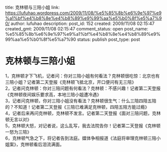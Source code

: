 title: 克林顿与三陪小姐
link: https://lufuhao.wordpress.com/2009/11/08/%e5%85%8b%e6%9e%97%e9%a1%bf%e4%b8%8e%e4%b8%89%e9%99%aa%e5%b0%8f%e5%a7%90/
author: lufuhao
description: 
post_id: 152
created: 2009/11/08 02:15:47
created_gmt: 2009/11/08 02:15:47
comment_status: open
post_name: %e5%85%8b%e6%9e%97%e9%a1%bf%e4%b8%8e%e4%b8%89%e9%99%aa%e5%b0%8f%e5%a7%90
status: publish
post_type: post

# 克林顿与三陪小姐

1，克林顿才下飞机，记者问：你对三陪小姐有何看法？克林顿很吃惊：北京也有三陪小姐？记者第二天登报《克林顿飞抵北京，开口便问有无三陪》   
2，记者问克林顿：你对三陪问题有何看法？克林顿：不感兴趣！记者第二天登报《克林顿夜间娱乐要求高，本地三陪小姐遭冷遇》   
3，记者问克林顿，你对三陪小姐没有看法？克林顿很生气：什么三陪四陪五陪的？不知道！记者第二天登报《三陪已难满足克林顿，四陪五陪方能过瘾》   
4，记者后来再问克林顿，克林顿不发言。记者第二天登报《面对三陪问题，克林顿无言以对》   
5，克林顿大怒，对记者说，这么乱写，我去法院告你！记者第二天登报《克林顿一怒为三陪》   
6，克林顿气急之下，将记者告到法庭。媒体争相报道《法庭将审理克林顿三陪小姐案》，克林顿看后泪流满面。
